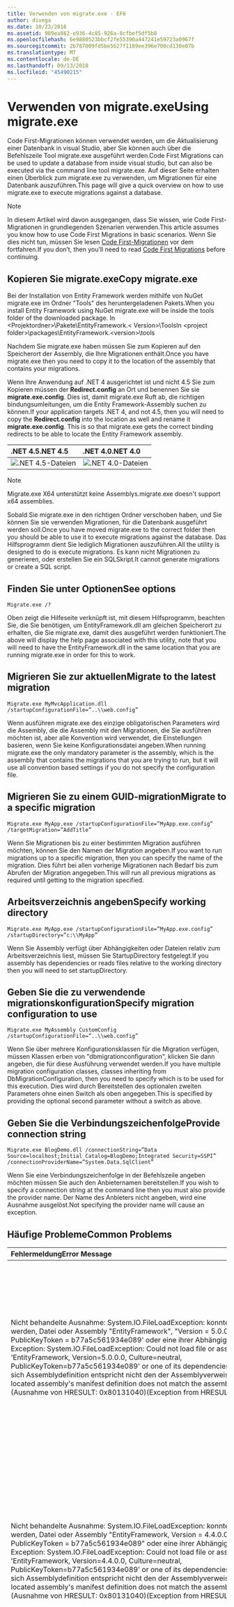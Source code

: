 ```yaml
---
title: Verwenden von migrate.exe - EF6
author: divega
ms.date: 10/23/2016
ms.assetid: 989ea862-e936-4c85-926a-8cfbef5df5b8
ms.openlocfilehash: 6e9880523bbcf2fe55390a447241e59723a0967f
ms.sourcegitcommit: 2b787009fd5be5627f1189ee396e708cd130e07b
ms.translationtype: MT
ms.contentlocale: de-DE
ms.lasthandoff: 09/13/2018
ms.locfileid: "45490215"
---
```

# <a name="using-migrateexe"></a><span data-ttu-id="5a84d-102">Verwenden von migrate.exe</span><span class="sxs-lookup"><span data-stu-id="5a84d-102">Using migrate.exe</span></span>
<span data-ttu-id="5a84d-103">Code First-Migrationen können verwendet werden, um die Aktualisierung einer Datenbank in visual Studio, aber Sie können auch über die Befehlszeile Tool migrate.exe ausgeführt werden.</span><span class="sxs-lookup"><span data-stu-id="5a84d-103">Code First Migrations can be used to update a database from inside visual studio, but can also be executed via the command line tool migrate.exe.</span></span> <span data-ttu-id="5a84d-104">Auf dieser Seite erhalten einen Überblick zum migrate.exe zu verwenden, um Migrationen für eine Datenbank auszuführen.</span><span class="sxs-lookup"><span data-stu-id="5a84d-104">This page will give a quick overview on how to use migrate.exe to execute migrations against a database.</span></span>

> [!NOTE]
> <span data-ttu-id="5a84d-105">In diesem Artikel wird davon ausgegangen, dass Sie wissen, wie Code First-Migrationen in grundlegenden Szenarien verwenden.</span><span class="sxs-lookup"><span data-stu-id="5a84d-105">This article assumes you know how to use Code First Migrations in basic scenarios.</span></span> <span data-ttu-id="5a84d-106">Wenn Sie dies nicht tun, müssen Sie lesen [Code First-Migrationen](~/ef6/modeling/code-first/migrations/index.md) vor dem fortfahren.</span><span class="sxs-lookup"><span data-stu-id="5a84d-106">If you don’t, then you’ll need to read [Code First Migrations](~/ef6/modeling/code-first/migrations/index.md) before continuing.</span></span>

## <a name="copy-migrateexe"></a><span data-ttu-id="5a84d-107">Kopieren Sie migrate.exe</span><span class="sxs-lookup"><span data-stu-id="5a84d-107">Copy migrate.exe</span></span>

<span data-ttu-id="5a84d-108">Bei der Installation von Entity Framework werden mithilfe von NuGet migrate.exe im Ordner "Tools" des heruntergeladenen Pakets.</span><span class="sxs-lookup"><span data-stu-id="5a84d-108">When you install Entity Framework using NuGet migrate.exe will be inside the tools folder of the downloaded package.</span></span> <span data-ttu-id="5a84d-109">In &lt;Projektordner&gt;\\Pakete\\EntityFramework.&lt; Version&gt;\\Tools</span><span class="sxs-lookup"><span data-stu-id="5a84d-109">In &lt;project folder&gt;\\packages\\EntityFramework.&lt;version&gt;\\tools</span></span>

<span data-ttu-id="5a84d-110">Nachdem Sie migrate.exe haben müssen Sie zum Kopieren auf den Speicherort der Assembly, die Ihre Migrationen enthält.</span><span class="sxs-lookup"><span data-stu-id="5a84d-110">Once you have migrate.exe then you need to copy it to the location of the assembly that contains your migrations.</span></span>

<span data-ttu-id="5a84d-111">Wenn Ihre Anwendung auf .NET 4 ausgerichtet ist und nicht 4.5 Sie zum Kopieren müssen der **Redirect.config** an Ort und benennen Sie sie **migrate.exe.config**. Dies ist, damit migrate.exe Ruft ab, die richtigen bindungsumleitungen, um die Entity Framework-Assembly suchen zu können.</span><span class="sxs-lookup"><span data-stu-id="5a84d-111">If your application targets .NET 4, and not 4.5, then you will need to copy the **Redirect.config** into the location as well and rename it **migrate.exe.config**. This is so that migrate.exe gets the correct binding redirects to be able to locate the Entity Framework assembly.</span></span>

| <span data-ttu-id="5a84d-112">.NET 4.5</span><span class="sxs-lookup"><span data-stu-id="5a84d-112">.NET 4.5</span></span>                                   | <span data-ttu-id="5a84d-113">.NET 4.0</span><span class="sxs-lookup"><span data-stu-id="5a84d-113">.NET 4.0</span></span>                                   |
|:-------------------------------------------|:-------------------------------------------|
| ![.NET 4.5-Dateien](~/ef6/media/net45files.png)  | ![.NET 4.0-Dateien](~/ef6/media/net40files.png)  |

> [!NOTE]
> <span data-ttu-id="5a84d-116">Migrate.exe X64 unterstützt keine Assemblys.</span><span class="sxs-lookup"><span data-stu-id="5a84d-116">migrate.exe doesn't support x64 assemblies.</span></span>

<span data-ttu-id="5a84d-117">Sobald Sie migrate.exe in den richtigen Ordner verschoben haben, und Sie können Sie sie verwenden Migrationen, für die Datenbank ausgeführt werden soll.</span><span class="sxs-lookup"><span data-stu-id="5a84d-117">Once you have moved migrate.exe to the correct folder then you should be able to use it to execute migrations against the database.</span></span> <span data-ttu-id="5a84d-118">Das Hilfsprogramm dient Sie lediglich Migrationen auszuführen.</span><span class="sxs-lookup"><span data-stu-id="5a84d-118">All the utility is designed to do is execute migrations.</span></span> <span data-ttu-id="5a84d-119">Es kann nicht Migrationen zu generieren, oder erstellen Sie ein SQL­Skript.</span><span class="sxs-lookup"><span data-stu-id="5a84d-119">It cannot generate migrations or create a SQL script.</span></span>

## <a name="see-options"></a><span data-ttu-id="5a84d-120">Finden Sie unter Optionen</span><span class="sxs-lookup"><span data-stu-id="5a84d-120">See options</span></span>

``` console
Migrate.exe /?
```

<span data-ttu-id="5a84d-121">Oben zeigt die Hilfeseite verknüpft ist, mit diesem Hilfsprogramm, beachten Sie, die Sie benötigen, um EntityFramework.dll am gleichen Speicherort zu erhalten, die Sie migrate.exe, damit dies ausgeführt werden funktioniert.</span><span class="sxs-lookup"><span data-stu-id="5a84d-121">The above will display the help page associated with this utility, note that you will need to have the EntityFramework.dll in the same location that you are running migrate.exe in order for this to work.</span></span>

## <a name="migrate-to-the-latest-migration"></a><span data-ttu-id="5a84d-122">Migrieren Sie zur aktuellen</span><span class="sxs-lookup"><span data-stu-id="5a84d-122">Migrate to the latest migration</span></span>

``` console
Migrate.exe MyMvcApplication.dll /startupConfigurationFile=”..\\web.config”
```

<span data-ttu-id="5a84d-123">Wenn ausführen migrate.exe des einzige obligatorischen Parameters wird die Assembly, die die Assembly mit den Migrationen, die Sie ausführen möchten ist, aber alle Konvention wird verwendet, die Einstellungen basieren, wenn Sie keine Konfigurationsdatei angeben.</span><span class="sxs-lookup"><span data-stu-id="5a84d-123">When running migrate.exe the only mandatory parameter is the assembly, which is the assembly that contains the migrations that you are trying to run, but it will use all convention based settings if you do not specify the configuration file.</span></span>

## <a name="migrate-to-a-specific-migration"></a><span data-ttu-id="5a84d-124">Migrieren Sie zu einem GUID-migration</span><span class="sxs-lookup"><span data-stu-id="5a84d-124">Migrate to a specific migration</span></span>

``` console
Migrate.exe MyApp.exe /startupConfigurationFile=”MyApp.exe.config” /targetMigration=”AddTitle”
```

<span data-ttu-id="5a84d-125">Wenn Sie Migrationen bis zu einer bestimmten Migration ausführen möchten, können Sie den Namen der Migration angeben.</span><span class="sxs-lookup"><span data-stu-id="5a84d-125">If you want to run migrations up to a specific migration, then you can specify the name of the migration.</span></span> <span data-ttu-id="5a84d-126">Dies führt bei allen vorherige Migrationen nach Bedarf bis zum Abrufen der Migration angegeben.</span><span class="sxs-lookup"><span data-stu-id="5a84d-126">This will run all previous migrations as required until getting to the migration specified.</span></span>

## <a name="specify-working-directory"></a><span data-ttu-id="5a84d-127">Arbeitsverzeichnis angeben</span><span class="sxs-lookup"><span data-stu-id="5a84d-127">Specify working directory</span></span>

``` console
Migrate.exe MyApp.exe /startupConfigurationFile=”MyApp.exe.config” /startupDirectory=”c:\\MyApp”
```

<span data-ttu-id="5a84d-128">Wenn Sie Assembly verfügt über Abhängigkeiten oder Dateien relativ zum Arbeitsverzeichnis liest, müssen Sie StartupDirectory festgelegt.</span><span class="sxs-lookup"><span data-stu-id="5a84d-128">If you assembly has dependencies or reads files relative to the working directory then you will need to set startupDirectory.</span></span>

## <a name="specify-migration-configuration-to-use"></a><span data-ttu-id="5a84d-129">Geben Sie die zu verwendende migrationskonfiguration</span><span class="sxs-lookup"><span data-stu-id="5a84d-129">Specify migration configuration to use</span></span>

``` console
Migrate.exe MyAssembly CustomConfig /startupConfigurationFile=”..\\web.config”
```

<span data-ttu-id="5a84d-130">Wenn Sie über mehrere Konfigurationsklassen für die Migration verfügen, müssen Klassen erben von "dbmigrationconfiguration", klicken Sie dann angeben, die für diese Ausführung verwendet werden.</span><span class="sxs-lookup"><span data-stu-id="5a84d-130">If you have multiple migration configuration classes, classes inheriting from DbMigrationConfiguration, then you need to specify which is to be used for this execution.</span></span> <span data-ttu-id="5a84d-131">Dies wird durch Bereitstellen des optionalen zweiten Parameters ohne einen Switch als oben angegeben.</span><span class="sxs-lookup"><span data-stu-id="5a84d-131">This is specified by providing the optional second parameter without a switch as above.</span></span>

## <a name="provide-connection-string"></a><span data-ttu-id="5a84d-132">Geben Sie die Verbindungszeichenfolge</span><span class="sxs-lookup"><span data-stu-id="5a84d-132">Provide connection string</span></span>

``` console
Migrate.exe BlogDemo.dll /connectionString=”Data Source=localhost;Initial Catalog=BlogDemo;Integrated Security=SSPI” /connectionProviderName=”System.Data.SqlClient”
```

<span data-ttu-id="5a84d-133">Wenn Sie eine Verbindungszeichenfolge in der Befehlszeile angeben möchten müssen Sie auch den Anbieternamen bereitstellen.</span><span class="sxs-lookup"><span data-stu-id="5a84d-133">If you wish to specify a connection string at the command line then you must also provide the provider name.</span></span> <span data-ttu-id="5a84d-134">Der Name des Anbieters nicht angeben, wird eine Ausnahme ausgelöst.</span><span class="sxs-lookup"><span data-stu-id="5a84d-134">Not specifying the provider name will cause an exception.</span></span>

## <a name="common-problems"></a><span data-ttu-id="5a84d-135">Häufige Probleme</span><span class="sxs-lookup"><span data-stu-id="5a84d-135">Common Problems</span></span>

| <span data-ttu-id="5a84d-136">Fehlermeldung</span><span class="sxs-lookup"><span data-stu-id="5a84d-136">Error Message</span></span>                                                                                                                                                                                                                                                                                                                      | <span data-ttu-id="5a84d-137">Lösung</span><span class="sxs-lookup"><span data-stu-id="5a84d-137">Solution</span></span>                                                                                                                                                                                                                                                                                             |
|:-----------------------------------------------------------------------------------------------------------------------------------------------------------------------------------------------------------------------------------------------------------------------------------------------------------------------------------|:-----------------------------------------------------------------------------------------------------------------------------------------------------------------------------------------------------------------------------------------------------------------------------------------------------|
| <span data-ttu-id="5a84d-138">Nicht behandelte Ausnahme: System.IO.FileLoadException: konnte nicht geladen werden, Datei oder Assembly "EntityFramework", "Version = 5.0.0.0, Culture = Neutral, PublicKeyToken = b77a5c561934e089' oder eine ihrer Abhängigkeiten.</span><span class="sxs-lookup"><span data-stu-id="5a84d-138">Unhandled Exception: System.IO.FileLoadException:  Could not load file or assembly 'EntityFramework, Version=5.0.0.0, Culture=neutral, PublicKeyToken=b77a5c561934e089' or one of its dependencies.</span></span> <span data-ttu-id="5a84d-139">Das manifest der sich Assemblydefinition entspricht nicht den der Assemblyverweis verweist.</span><span class="sxs-lookup"><span data-stu-id="5a84d-139">The located assembly's manifest definition does not match the assembly reference.</span></span> <span data-ttu-id="5a84d-140">(Ausnahme von HRESULT: 0x80131040)</span><span class="sxs-lookup"><span data-stu-id="5a84d-140">(Exception from HRESULT: 0x80131040)</span></span>         | <span data-ttu-id="5a84d-141">Dies bedeutet normalerweise, dass Sie eine .NET 4-Anwendung ohne die Datei Redirect.config ausgeführt werden.</span><span class="sxs-lookup"><span data-stu-id="5a84d-141">This typically means that you are running a .NET 4 application without the Redirect.config file.</span></span> <span data-ttu-id="5a84d-142">Sie müssen die Redirect.config in am gleichen Speicherort wie migrate.exe kopieren aus, und benennen Sie sie in migrate.exe.config.</span><span class="sxs-lookup"><span data-stu-id="5a84d-142">You need to copy the Redirect.config to the same location as migrate.exe and rename it to migrate.exe.config.</span></span>                                                                                       |
| <span data-ttu-id="5a84d-143">Nicht behandelte Ausnahme: System.IO.FileLoadException: konnte nicht geladen werden, Datei oder Assembly "EntityFramework, Version = 4.4.0.0, Kultur = Neutral, PublicKeyToken = b77a5c561934e089" oder eine ihrer Abhängigkeiten.</span><span class="sxs-lookup"><span data-stu-id="5a84d-143">Unhandled Exception: System.IO.FileLoadException: Could not load file or assembly 'EntityFramework, Version=4.4.0.0, Culture=neutral, PublicKeyToken=b77a5c561934e089' or one of its dependencies.</span></span> <span data-ttu-id="5a84d-144">Das manifest der sich Assemblydefinition entspricht nicht den der Assemblyverweis verweist.</span><span class="sxs-lookup"><span data-stu-id="5a84d-144">The located assembly's manifest definition does not match the assembly reference.</span></span> <span data-ttu-id="5a84d-145">(Ausnahme von HRESULT: 0x80131040)</span><span class="sxs-lookup"><span data-stu-id="5a84d-145">(Exception from HRESULT: 0x80131040)</span></span>          | <span data-ttu-id="5a84d-146">Diese Ausnahme bedeutet, dass Sie .NET 4.5 ausgeführt werden, die Anwendung mit der Redirect.config an den migrate.exe-Speicherort kopiert.</span><span class="sxs-lookup"><span data-stu-id="5a84d-146">This exception means that you are running a .NET 4.5 application with the Redirect.config copied to the migrate.exe location.</span></span> <span data-ttu-id="5a84d-147">Wenn Ihre app auf .NET 4.5 ist, müssen Sie keine haben die Config-Datei mit die umleitungen in.</span><span class="sxs-lookup"><span data-stu-id="5a84d-147">If your app is .NET 4.5 then you do not need to have the config file with the redirects inside.</span></span> <span data-ttu-id="5a84d-148">Löschen Sie die migrate.exe.config-Datei.</span><span class="sxs-lookup"><span data-stu-id="5a84d-148">Delete the migrate.exe.config file.</span></span>                                    |
| <span data-ttu-id="5a84d-149">Fehler: Kann nicht zum Aktualisieren der Datenbank, um das aktuelle Modell übereinstimmen, da es ausstehende Änderungen gibt und die automatische Migration deaktiviert ist.</span><span class="sxs-lookup"><span data-stu-id="5a84d-149">ERROR: Unable to update database to match the current model because there are pending changes and automatic migration is disabled.</span></span> <span data-ttu-id="5a84d-150">Schreiben Sie die ausstehenden modelländerungen für eine Migration codebasierte oder aktivieren Sie die automatische Migration.</span><span class="sxs-lookup"><span data-stu-id="5a84d-150">Either write the pending model changes to a code-based migration or enable automatic migration.</span></span> <span data-ttu-id="5a84d-151">Legen Sie DbMigrationsConfiguration.AutomaticMigrationsEnabled auf True, um die automatische Migration aktivieren.</span><span class="sxs-lookup"><span data-stu-id="5a84d-151">Set DbMigrationsConfiguration.AutomaticMigrationsEnabled to true to enable automatic migration.</span></span> | <span data-ttu-id="5a84d-152">Dieser Fehler tritt bei der Migration wird ausgeführt, wenn Sie noch nicht erstellt haben, eine Migration zum bewältigen der Änderungen am Modell vorgenommen, und die Datenbank nicht das Modell entspricht.</span><span class="sxs-lookup"><span data-stu-id="5a84d-152">This error occurs if running migrate when you haven’t created a migration to cope with changes made to the model, and the database does not match the model.</span></span> <span data-ttu-id="5a84d-153">Hinzufügen einer Eigenschaft auf eine Modellklasse, die dann migrate.exe ausführen, ohne eine Migration aus, um die Datenbank zu aktualisieren, ist ein Beispiel hierfür.</span><span class="sxs-lookup"><span data-stu-id="5a84d-153">Adding a property to a model class then running migrate.exe without creating a migration to upgrade the database is an example of this.</span></span> |
| <span data-ttu-id="5a84d-154">Fehler: Typ wird für Member nicht aufgelöst "System.Data.Entity.Migrations.Design.ToolingFacade+UpdateRunner,EntityFramework, Version = 5.0.0.0, Culture = Neutral, PublicKeyToken = b77a5c561934e089'.</span><span class="sxs-lookup"><span data-stu-id="5a84d-154">ERROR: Type is not resolved for member 'System.Data.Entity.Migrations.Design.ToolingFacade+UpdateRunner,EntityFramework, Version=5.0.0.0, Culture=neutral, PublicKeyToken=b77a5c561934e089'.</span></span>                                                                                                                                       | <span data-ttu-id="5a84d-155">Dieser Fehler kann durch Angabe einer falschen Startverzeichnis verursacht werden.</span><span class="sxs-lookup"><span data-stu-id="5a84d-155">This error can be caused by specifying an incorrect startup directory.</span></span> <span data-ttu-id="5a84d-156">Dies muss der Speicherort der migrate.exe sein.</span><span class="sxs-lookup"><span data-stu-id="5a84d-156">This must be the location of migrate.exe</span></span>                                                                                                                                                                                      |
| <span data-ttu-id="5a84d-157">Nicht behandelte Ausnahme: System.NullReferenceException: der Objektverweis ist nicht auf eine Instanz eines Objekts festgelegt.</span><span class="sxs-lookup"><span data-stu-id="5a84d-157">Unhandled Exception: System.NullReferenceException: Object reference not set to an instance of an object.</span></span> <br/>   <span data-ttu-id="5a84d-158">am System.Data.Entity.Migrations.Console.Program.Main (String [] Args)</span><span class="sxs-lookup"><span data-stu-id="5a84d-158">at System.Data.Entity.Migrations.Console.Program.Main(String[] args)</span></span>                                                                                                                                             | <span data-ttu-id="5a84d-159">Dies kann verursacht werden, indem ein erforderlicher Parameter für ein Szenario, das Sie verwenden nicht angeben.</span><span class="sxs-lookup"><span data-stu-id="5a84d-159">This can be caused by not specifying a required parameter for a scenario that you are using.</span></span> <span data-ttu-id="5a84d-160">Z. B. Angeben einer Verbindungszeichenfolge ohne Angabe der Name des Anbieters ein.</span><span class="sxs-lookup"><span data-stu-id="5a84d-160">For example specifying a connection string without specifying the provider name.</span></span>                                                                                                                        |
| <span data-ttu-id="5a84d-161">Fehler: mehrere Typen von Migrationen-Konfiguration wurde in der Assembly 'ClassLibrary1' gefunden.</span><span class="sxs-lookup"><span data-stu-id="5a84d-161">ERROR: More than one migrations configuration type was found in the assembly 'ClassLibrary1'.</span></span> <span data-ttu-id="5a84d-162">Geben Sie den Namen eines verwenden.</span><span class="sxs-lookup"><span data-stu-id="5a84d-162">Specify the name of the one to use.</span></span>                                                                                                                                                                                                  | <span data-ttu-id="5a84d-163">Wie in der Fehlermeldung angegeben, ist es mehr als eine Konfigurationsklasse in der angegebenen Assembly an.</span><span class="sxs-lookup"><span data-stu-id="5a84d-163">As the error states, there is more than one configuration class in the given assembly.</span></span> <span data-ttu-id="5a84d-164">Sie müssen die /configurationType-Schalter verwenden, um anzugeben, welche verwenden.</span><span class="sxs-lookup"><span data-stu-id="5a84d-164">You must use the /configurationType switch to specify which to use.</span></span>                                                                                                                                           |
| <span data-ttu-id="5a84d-165">Fehler: Konnte nicht geladen werden, Datei oder Assembly '&lt;AssemblyName&gt;' oder eine ihrer Abhängigkeiten.</span><span class="sxs-lookup"><span data-stu-id="5a84d-165">ERROR: Could not load file or assembly ‘&lt;assemblyName&gt;’ or one of its dependencies.</span></span> <span data-ttu-id="5a84d-166">Die angegebene Assembly oder die Codebasis ist ungültig.</span><span class="sxs-lookup"><span data-stu-id="5a84d-166">The given assembly name or codebase was invalid.</span></span> <span data-ttu-id="5a84d-167">(Ausnahme von HRESULT: 0x80131047)</span><span class="sxs-lookup"><span data-stu-id="5a84d-167">(Exception from HRESULT: 0x80131047)</span></span>                                                                                                                                                    | <span data-ttu-id="5a84d-168">Dies kann verursacht werden, durch Angeben von Namen einer Assembly falsch oder ohne</span><span class="sxs-lookup"><span data-stu-id="5a84d-168">This can be caused by specifying an assembly name incorrectly or not having</span></span>                                                                                                                                                                                                                          |
| <span data-ttu-id="5a84d-169">Fehler: Konnte nicht geladen werden, Datei oder Assembly '&lt;AssemblyName&gt;' oder eine ihrer Abhängigkeiten.</span><span class="sxs-lookup"><span data-stu-id="5a84d-169">ERROR: Could not load file or assembly ‘&lt;assemblyName&gt;' or one of its dependencies.</span></span> <span data-ttu-id="5a84d-170">Es wurde versucht, ein Programm mit einem falschen Format zu laden.</span><span class="sxs-lookup"><span data-stu-id="5a84d-170">An attempt was made to load a program with an incorrect format.</span></span>                                                                                                                                                                          | <span data-ttu-id="5a84d-171">Dies geschieht, wenn Sie versuchen, x X64 migrate.exe ausgeführt Anwendung.</span><span class="sxs-lookup"><span data-stu-id="5a84d-171">This happens if you are trying to run migrate.exe against an x64 application.</span></span> <span data-ttu-id="5a84d-172">EF 5.0 und unten funktioniert nur auf X86.</span><span class="sxs-lookup"><span data-stu-id="5a84d-172">EF 5.0 and below will only work on x86.</span></span>                                                                                                                                                                                |
